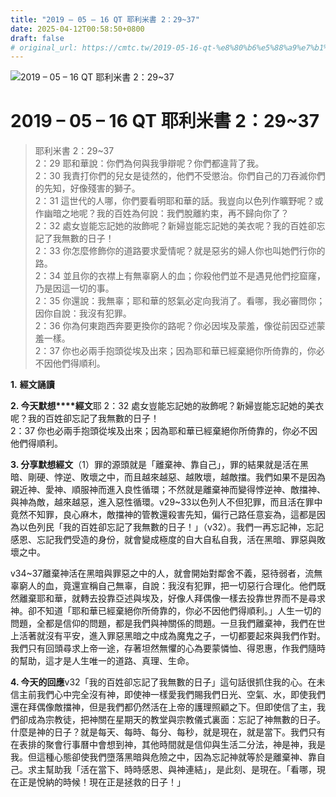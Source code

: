 ```yaml
---
title: "2019 – 05 – 16 QT 耶利米書 2：29~37"
date: 2025-04-12T00:58:50+0800
draft: false
# original_url: https://cmtc.tw/2019-05-16-qt-%e8%80%b6%e5%88%a9%e7%b1%b3%e6%9b%b8-2%ef%bc%9a2937
---
```


![2019 – 05 – 16 QT 耶利米書 2：29~37](/images/qt.jpg   "2019 – 05 – 16 QT 耶利米書 2：29~37")

# 2019 – 05 – 16 QT 耶利米書 2：29~37

> 耶利米書 2：29~37  
> 2：29 耶和華說：你們為何與我爭辯呢？你們都違背了我。  
> 2：30 我責打你們的兒女是徒然的，他們不受懲治。你們自己的刀吞滅你們的先知，好像殘害的獅子。  
> 2：31 這世代的人哪，你們要看明耶和華的話。我豈向以色列作曠野呢？或作幽暗之地呢？我的百姓為何說：我們脫離約束，再不歸向你了？  
> 2：32 處女豈能忘記她的妝飾呢？新婦豈能忘記她的美衣呢？我的百姓卻忘記了我無數的日子！  
> 2：33 你怎麼修飾你的道路要求愛情呢？就是惡劣的婦人你也叫她們行你的路。  
> 2：34 並且你的衣襟上有無辜窮人的血；你殺他們並不是遇見他們挖窟窿，乃是因這一切的事。  
> 2：35 你還說：我無辜；耶和華的怒氣必定向我消了。看哪，我必審問你；因你自說：我沒有犯罪。  
> 2：36 你為何東跑西奔要更換你的路呢？你必因埃及蒙羞，像從前因亞述蒙羞一樣。  
> 2：37 你也必兩手抱頭從埃及出來；因為耶和華已經棄絕你所倚靠的，你必不因他們得順利。

**1.** **經文誦讀**

**2. 今天默想****經文**耶 2：32 處女豈能忘記她的妝飾呢？新婦豈能忘記她的美衣呢？我的百姓卻忘記了我無數的日子！  
2：37 你也必兩手抱頭從埃及出來；因為耶和華已經棄絕你所倚靠的，你必不因他們得順利。

**3. 分享默想經文**（1）罪的源頭就是「離棄神、靠自己」，罪的結果就是活在黑暗、剛硬、悖逆、敗壞之中，而且越來越惡、越敗壞，越敵擋。我們如果不是因為親近神、愛神、順服神而進入良性循環；不然就是離棄神而變得悖逆神、敵擋神、與神為敵，越來越惡，進入惡性循環。v29~33以色列人不但犯罪，而且活在罪中竟然不知罪，良心麻木，敵擋神的管教還殺害先知，偏行己路任意妄為，這都是因為以色列民「我的百姓卻忘記了我無數的日子！」（v32）。我們一再忘記神，忘記感恩、忘記我們受造的身份，就會變成極度的自大自私自我，活在黑暗、罪惡與敗壞之中。

v34~37離棄神活在黑暗與罪惡之中的人，就會開始對鄰舍不義，惡待弱者，流無辜窮人的血，竟還宣稱自己無辜，自說：我沒有犯罪，把一切惡行合理化。他們既然離棄耶和華，就轉去投靠亞述與埃及，好像人拜偶像一樣去投靠世界而不是尋求神。卻不知道「耶和華已經棄絕你所倚靠的，你必不因他們得順利。」人生一切的問題，全都是信仰的問題，都是我們與神關係的問題。一旦我們離棄神，我們在世上活著就沒有平安，進入罪惡黑暗之中成為魔鬼之子，一切都要起來與我們作對。我們只有回頭尋求上帝一途，存著坦然無懼的心為要蒙憐恤、得恩惠，作我們隨時的幫助，這才是人生唯一的道路、真理、生命。

**4. 今天的回應**v32「我的百姓卻忘記了我無數的日子」這句話很抓住我的心。在未信主前我們心中完全沒有神，即使神一樣愛我們賜我們日光、空氣、水，即使我們還在拜偶像敵擋神，但是我們都仍然活在上帝的護理照顧之下。但即使信了主，我們卻成為宗教徒，把神關在星期天的教堂與宗教儀式裏面：忘記了神無數的日子。什麼是神的日子？就是每天、每時、每分、每秒，就是現在，就是當下。我們只有在表排的聚會行事曆中會想到神，其他時間就是信仰與生活二分法，神是神，我是我。但這種心態卻使我們墮落黑暗與危險之中，因為忘記神就等於是離棄神、靠自己。求主幫助我「活在當下、時時感恩、與神連結」，是此刻、是現在。「看哪，現在正是悅納的時候！現在正是拯救的日子！」